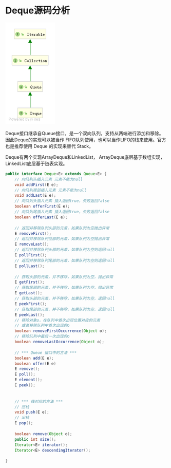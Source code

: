 # Deque源码分析

![Deque](Deque.png)

Deque接口继承自Queue接口，是一个双向队列，支持从两端进行添加和移除。因此Deque的实现可以被当作 FIFO队列使用，也可以当作LIFO的栈来使用。官方也是推荐使用 Deque 的实现来替代 Stack。

Deque有两个实现ArrayDeque和LinkedList， ArrayDeque底层基于数组实现，LinkedList底层基于链表实现。

```java
public interface Deque<E> extends Queue<E> {
    // 向队列头插入元素 元素不能为null
    void addFirst(E e);
    // 向队列尾部插入元素 元素不能为null
    void addLast(E e);
	// 向队列头插入元素 插入返回true，失败返回false
    boolean offerFirst(E e);
	// 向队列尾插入元素 插入返回true，失败返回false
    boolean offerLast(E e);
    
    // 返回并移除队列头部的元素，如果队列为空抛出异常
    E removeFirst();
	// 返回并移除队列位部的元素，如果队列为空抛出异常
    E removeLast();
    // 返回并移除队列头部的元素，如果队列为空则返回null
    E pollFirst();
    // 返回并移除队列尾部的元素，如果队列为空则返回null
    E pollLast();
    
    // 获取头部的元素，并不移除，如果队列为空，抛出异常
    E getFirst();
	// 获取尾部的元素，并不移除，如果队列为空，抛出异常
    E getLast();
	// 获取头部的元素，并不移除，如果队列为空，返回null
    E peekFirst();
	// 获取尾部的元素，并不移除，如果队列为空，返回null
    E peekLast();
    // 移除对象o，在队列中首次出现位置对应的元素
    // 或者移除队列中首次出现的o
    boolean removeFirstOccurrence(Object o);
	// 移除队列中最后一次出现的o
    boolean removeLastOccurrence(Object o);

    // *** Queue 接口中的方法 ***
    boolean add(E e);
    boolean offer(E e)
    E remove();
    E poll();
    E element();
    E peek();


    // *** 栈对应的方法 ***
    // 压栈
    void push(E e);
    // 出栈
    E pop();
    
    boolean remove(Object o); 
    public int size();
    Iterator<E> iterator();
    Iterator<E> descendingIterator();

}
```